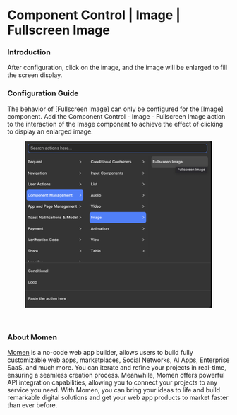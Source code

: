 # Component Control | Image | Fullscreen Image

### Introduction

After configuration, click on the image, and the image will be enlarged to fill the screen display.

### Configuration Guide

The behavior of \[Fullscreen Image] can only be configured for the \[Image] component. Add the Component Control - Image - Fullscreen Image action to the interaction of the Image component to achieve the effect of clicking to display an enlarged image.

<figure><img src="../../.gitbook/assets/截屏2024-05-15 14.07.26.png" alt=""><figcaption></figcaption></figure>

<figure><img src="https://functorz.feishu.cn/space/api/box/stream/download/asynccode/?code=ZGI4OTEwY2Q4YmQ3MmRhZDhmZWUzYjFhNGZkNDkxZGJfWGhOWFZrMm1XcUh0S1J5MmcxRkp0bU5KY3FSZ2VXQjNfVG9rZW46WWlaWWJhNzR5b1JybjN4eEJSTWN4dnpubmNkXzE3MTUyNDM1OTU6MTcxNTI0NzE5NV9WNA" alt="" width="375"><figcaption></figcaption></figure>



### About Momen

[Momen](https://momen.app/?channel=blog-about) is a no-code web app builder, allows users to build fully customizable web apps, marketplaces, Social Networks, AI Apps, Enterprise SaaS, and much more. You can iterate and refine your projects in real-time, ensuring a seamless creation process. Meanwhile, Momen offers powerful API integration capabilities, allowing you to connect your projects to any service you need. With Momen, you can bring your ideas to life and build remarkable digital solutions and get your web app products to market faster than ever before.
